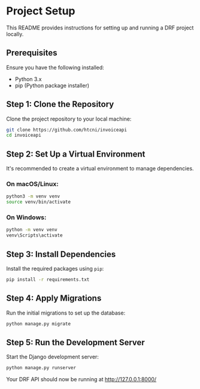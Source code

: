 # Project Setup

This README provides instructions for setting up and running a DRF project locally.

## Prerequisites

Ensure you have the following installed:

- Python 3.x
- pip (Python package installer)

## Step 1: Clone the Repository

Clone the project repository to your local machine:

```bash
git clone https://github.com/htcni/invoiceapi
cd invoiceapi
```

## Step 2: Set Up a Virtual Environment

It's recommended to create a virtual environment to manage dependencies.

### On macOS/Linux:

```bash
python3 -m venv venv
source venv/bin/activate
```

### On Windows:

```bash
python -m venv venv
venv\Scripts\activate
```

## Step 3: Install Dependencies

Install the required packages using `pip`:

```bash
pip install -r requirements.txt
```

## Step 4: Apply Migrations

Run the initial migrations to set up the database:

```bash
python manage.py migrate
```

## Step 5: Run the Development Server

Start the Django development server:

```bash
python manage.py runserver
```

Your DRF API should now be running at http://127.0.0.1:8000/
